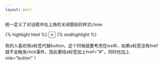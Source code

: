 ```yaml
---
layout: post
---
```


统一定义了对话框中右上角的关闭图标的样式close  

{% highlight html %}
<button type="button" class="close" aria-label="Close">
    <span aria-hidden="true">&times;</span>
</button>
{% endhighlight %}

有的人喜欢用a标签代替button，这个时候就要考虑在ios中，如果a标签没有href就不会触发click事件，因此要给a标签加上href="#"，同时也加上role="button"！  
